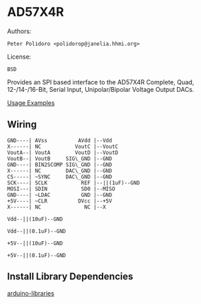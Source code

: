 # AD57X4R

Authors:

    Peter Polidoro <polidorop@janelia.hhmi.org>

License:

    BSD

Provides an SPI based interface to the AD57X4R Complete, Quad,
12-/14-/16-Bit, Serial Input, Unipolar/Bipolar Voltage Output DACs.

[Usage Examples](./examples)


## Wiring

    GND----| AVss          AVdd |--Vdd
    X------| NC           VoutC |--VoutC
    VoutA--| VoutA        VoutD |--VoutD
    VoutB--| VoutB     SIG\_GND |--GND
    GND----| BIN2SCOMP SIG\_GND |--GND
    X------| NC        DAC\_GND |--GND
    CS-----| ~SYNC     DAC\_GND |--GND
    SCK----| SCLK           REF |--||(1uF)--GND
    MOSI---| SDIN           SD0 |--MISO
    GND----| ~LDAC          GND |--GND
    +5V----| ~CLR          DVcc |--+5V
    X------| NC              NC |--X

    Vdd--||(10uF)--GND

    Vdd--||(0.1uF)--GND

    +5V--||(10uF)--GND

    +5V--||(0.1uF)--GND

## Install Library Dependencies

[arduino-libraries](https://github.com/janelia-arduino/arduino-libraries)
